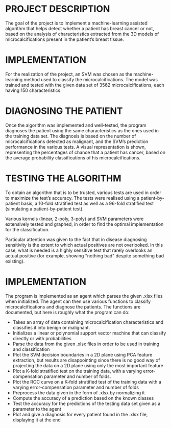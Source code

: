 # PROJECT DESCRIPTION
The goal of the project is to implement a machine-learning assisted algorithm that helps detect whether a patient has breast cancer or not, based on the analysis of characteristics extracted from the 3D models of microcalcifications present in the patient’s breast tissue.
# IMPLEMENTATION
For the realization of the project, an SVM was chosen as the machine-learning method used to classify the microcalcifications. The model was trained and tested with the given data set of 3562 microcalcifications, each having 150 characteristics. 
# DIAGNOSING THE PATIENT
Once the algorithm was implemented and well-tested, the program diagnoses the patient using the same characteristics as the ones used in the training data set. The diagnosis is based on the number of microcalcifications detected as malignant, and the SVM’s prediction performance in the various tests.
A visual representation is shown, representing the percentages of chance that a patient has cancer, based on the average probability classifications of his microcalcifications.
# TESTING THE ALGORITHM
To obtain an algorithm that is to be trusted, various tests are used in order to maximize the test’s accuracy. The tests were realised using a patient-by-patient basis, a 10-fold stratified test as well as a 96-fold stratified test (simulating a patient-by-patient test).

Various kernels (linear, 2-poly, 3-poly) and SVM parameters were extensively tested and graphed, in order to find the optimal implementation for the classification.

Particular attention was given to the fact that in disease diagnosing sensitivity is the extent to which actual positives are not overlooked. In this case, what is needed is a highly sensitive test that rarely overlooks an actual positive (for example, showing "nothing bad" despite something bad existing).
# IMPLEMENTATION
The program is implemented as an agent which parses the given .xlsx files when initialized. The agent can then use various functions to classify microcalcifications and diagnose the patients. The functions are documented, but here is roughly what the program can do:
+ Takes an array of data containing microcalcification characteristics and classifies it into benign or malignant.
+ Initializes a linear or polynomial support vector machine that can classify directly or with probabilities
+ Parse the data from the given .xlsx files in order to be used in training and classification
+ Plot the SVM decision boundaries in a 2D plane using PCA feature extraction, but results are disappointing since there is no good way of projecting the data on a 2D plane using only the most important feature
+ Plot a K-fold stratified test on the training data, with a varying error-compensation parameter and number of folds.
+ Plot the ROC curve on a K-fold stratified test of the training data with a varying error-compensation parameter and number of folds
+ Preprocess the data given in the form of .xlsx by normalizing it
+ Compute the accuracy of a prediction based on the known classes
+ Test the accuracy for the predictions of the testing data set given as a parameter to the agent
+ Plot and give a diagnosis for every patient found in the .xlsx file, displaying it at the end
